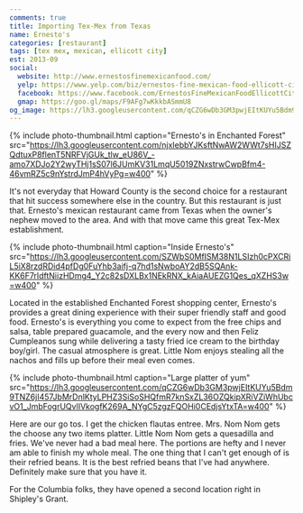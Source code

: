 ```yaml
---
comments: true
title: Importing Tex-Mex from Texas
name: Ernesto's
categories: [restaurant]
tags: [tex mex, mexican, ellicott city]
est: 2013-09
social:
  website: http://www.ernestosfinemexicanfood.com/
  yelp: https://www.yelp.com/biz/ernestos-fine-mexican-food-ellicott-city-2
  facebook: https://www.facebook.com/ErnestosFineMexicanFoodEllicottCity
  gmap: https://goo.gl/maps/F9AFg7wKkkbASmmU8
og_image: https://lh3.googleusercontent.com/qCZG6wDb3GM3pwjEItKUYu5Bdm9TNZ6jI457JbMrDnlKtyLPHZ3SiSoSHQfmR7knSxZL36OZQkipXRiVZiWhUbcvO1_JmbFogrUQvlIVkogfK269A_NYgC5zgzFQOHi0CEdjsYtxTA=w400
---
```


{%
  include photo-thumbnail.html 
  caption="Ernesto's in Enchanted Forest"
  src="https://lh3.googleusercontent.com/njxIebbYJKsftNwAW2WWt7sHIJSZQdtuxP8flenT5NRFVjGUk_tlw_eU86V_-amo7XDJo2Y2wyTHj1sS07l6JUmKV31LmqU5019ZNxstrwCwpBfm4-46vmRZ5c9nYstrdJmP4hVyPg=w400"
%}

It's not everyday that Howard County is the second choice for a restaurant that hit success somewhere else in the country. But this restaurant is just that. Ernesto's mexican restaurant came from Texas when the owner's nephew moved to the area. And with that move came this great Tex-Mex establishment. 

<!--more-->

{%
  include photo-thumbnail.html 
  caption="Inside Ernesto's"
  src="https://lh3.googleusercontent.com/SZWbS0MfISM38N1LSIzh0cPXCRiL5iX8rzdRDid4pfDg0FuYhb3aifj-q7hd1sNwboAY2dB5SQAnk-KK6F7rIdftNiizHDmg4_Y2c82sDXLBx1NEkRNX_kAiaAUEZG1Qes_qXZHS3w=w400"
%}

Located in the established Enchanted Forest shopping center, Ernesto's provides a great dining experience with their super friendly staff and good food. Ernesto's is everything you come to expect from the free chips and salsa, table prepared guacamole, and the every now and then Feliz Cumpleanos sung while delivering a tasty fried ice cream to the birthday boy/girl. The casual atmosphere is great. Little Nom enjoys stealing all the nachos and fills up before their meal even comes.

{%
  include photo-thumbnail.html 
  caption="Large platter of yum"
  src="https://lh3.googleusercontent.com/qCZG6wDb3GM3pwjEItKUYu5Bdm9TNZ6jI457JbMrDnlKtyLPHZ3SiSoSHQfmR7knSxZL36OZQkipXRiVZiWhUbcvO1_JmbFogrUQvlIVkogfK269A_NYgC5zgzFQOHi0CEdjsYtxTA=w400"
%}

Here are our go tos. I get the chicken flautas entree. Mrs. Nom Nom gets the choose any two items platter. Little Nom Nom gets a quesadilla and fries. We've never had a bad meal here. The portions are hefty and I never am able to finish my whole meal. The one thing that I can't get enough of is their refried beans. It is the best refried beans that I've had anywhere. Definitely make sure that you have it.

For the Columbia folks, they have opened a second location right in Shipley's Grant.
